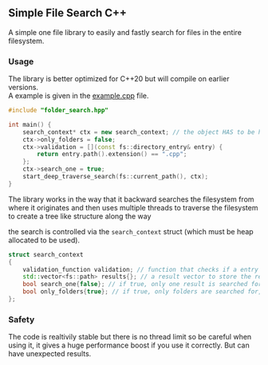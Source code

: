 ## Simple File Search C++
A simple one file library to easily and fastly search for files in the entire filesystem.

### Usage
The library is better optimized for C++20 but will compile on earlier versions.    
A example is given in the [example.cpp](example.cpp) file.
```cpp
#include "folder_search.hpp"

int main() {
    search_context* ctx = new search_context; // the object HAS to be heap allocated because it is passed to the thread function
    ctx->only_folders = false;
    ctx->validation = [](const fs::directory_entry& entry) {
        return entry.path().extension() == ".cpp";
    };
    ctx->search_one = true;
    start_deep_traverse_search(fs::current_path(), ctx);
}
```

The library works in the way that it backward searches the filesystem from where it originates and then uses multiple threads to traverse the filesystem
to create a tree like structure along the way

the search is controlled via the `search_context` struct (which must be heap allocated to be used).
```cpp
struct search_context
{
    validation_function validation; // function that checks if a entry is the one to be searched for
    std::vector<fs::path> results{}; // a result vector to store the results in
    bool search_one{false}; // if true, only one result is searched for and the search is stopped after the first result is found
    bool only_folders{true}; // if true, only folders are searched for, otherwise files are searched for (this will speed up the search)
};
```

### Safety
The code is realtivily stable but there is no thread limit so be careful when using it, it gives a huge performance boost if you use it correctly. But can have unexpected results.

